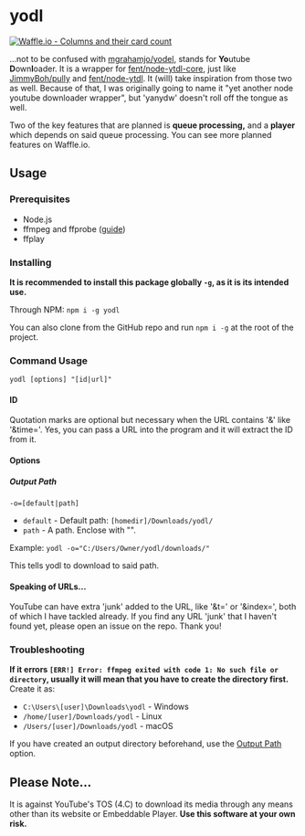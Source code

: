 # yodl

[![Waffle.io - Columns and their card count](https://badge.waffle.io/Luxray5474/yodl.svg?columns=all)](https://waffle.io/Luxray5474/yodl)

...not to be confused with [mgrahamjo/yodel](https://github.com/mgrahamjo/yodel), stands for **Yo**utube **D**own**l**oader. It is a wrapper for [fent/node-ytdl-core](https://github.com/fent/node-ytdl-core), just like [JimmyBoh/pully](https://github.com/JimmyBoh/pully) and [fent/node-ytdl](https://github.com/fent/node-ytdl). It (will) take inspiration from those two as well. Because of that, I was originally going to name it "yet another node youtube downloader wrapper", but 'yanydw' doesn't roll off the tongue as well. 

Two of the key features that are planned is **queue processing,** and a **player** which depends on said queue processing. You can see more planned features on Waffle.io.

## Usage

### Prerequisites

* Node.js
* ffmpeg and ffprobe ([guide](https://github.com/fluent-ffmpeg/node-fluent-ffmpeg#prerequisites))
* ffplay

### Installing 

**It is recommended to install this package globally `-g`, as it is its intended use.**

Through NPM: `npm i -g yodl`

You can also clone from the GitHub repo and run `npm i -g` at the root of the project.

### Command Usage

```yodl [options] "[id|url]"```

#### ID

Quotation marks are optional but necessary when the URL contains '&' like '&time='. Yes, you can pass a URL into the program and it will extract the ID from it. 

#### Options

##### Output Path

`-o=[default|path]`

* `default` - Default path: `[homedir]/Downloads/yodl/`
* `path` - A path. Enclose with "".

Example: `yodl -o="C:/Users/Owner/yodl/downloads/"`

This tells yodl to download to said path.

#### Speaking of URLs...

YouTube can have extra 'junk' added to the URL, like '&t=' or '&index=', both of which I have tackled already. If you find any URL 'junk' that I haven't found yet, please open an issue on the repo. Thank you!

### Troubleshooting

**If it errors `[ERR!] Error: ffmpeg exited with code 1: No such file or directory`, usually it will mean that you have to create the directory first.** Create it as:

* `C:\Users\[user]\Downloads\yodl` - Windows
* `/home/[user]/Downloads/yodl` - Linux
* `/Users/[user]/Downloads/yodl` - macOS

If you have created an output directory beforehand, use the [Output Path](#output-path) option.

## Please Note...

It is against YouTube's TOS (4.C) to download its media through any means other than its website or Embeddable Player. **Use this software at your own risk.** 